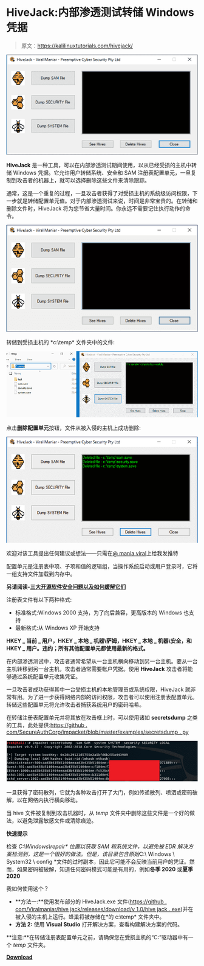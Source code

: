 # HiveJack:内部渗透测试转储 Windows 凭据

> 原文：<https://kalilinuxtutorials.com/hivejack/>

[![HiveJack : Internal Penetration Testing To Dump Windows Credentials](img//5103f82d5c662a1fc6b5883a0b8fdb84.png "HiveJack : Internal Penetration Testing To Dump Windows Credentials")](https://1.bp.blogspot.com/--slK97fFmeQ/XrVuQV4O83I/AAAAAAAAGQY/btfXmUx8AZkjBVMg_u5_jsX1MJrhHelkwCLcBGAsYHQ/s1600/HiveJack%25281%2529.png)

**HiveJack** 是一种工具，可以在内部渗透测试期间使用，以从已经受损的主机中转储 Windows 凭据。它允许用户转储系统、安全和 SAM 注册表配置单元，一旦复制到攻击者的机器上，就可以选择删除这些文件来清除跟踪。

通常，这是一个重复的过程，一旦攻击者获得了对受损主机的系统级访问权限，下一步就是转储配置单元值。对于内部渗透测试来说，时间是非常宝贵的。在转储和删除文件时，HiveJack 将为您节省大量时间。你永远不需要记住执行动作的命令。

![](img//ba4777e7450ee816e98a5a3cfd8cf6f5.png)

转储到受损主机的 *c:\temp\* 文件夹中的文件:

![](img//99bb5b6b4d2ff211831d99785b1827f6.png)

点击**删除配置单元**按钮，文件从被入侵的主机上成功删除:

![](img//8fc4cf20dca3a002f870a33cf8879354.png)

欢迎对该工具提出任何建议或想法——只需在[@ mania viral](https://twitter.com/maniarviral)上给我发推特

配置单元是注册表中项、子项和值的逻辑组，当操作系统启动或用户登录时，它将一组支持文件加载到内存中。

**另请阅读-[三大开源软件安全问题以及如何缓解它们](https://kalilinuxtutorials.com/open-source-software-security/)**

注册表文件有以下两种格式:

*   标准格式:Windows 2000 支持，为了向后兼容，更高版本的 Windows 也支持
*   最新格式:从 Windows XP 开始支持

**HKEY _ 当前 _ 用户，HKEY _ 本地 _ 机器\萨姆，HKEY _ 本地 _ 机器\安全，和 HKEY _ 用户。违约；所有其他配置单元都使用最新的格式。**

在内部渗透测试中，攻击者通常希望从一台主机横向移动到另一台主机。要从一台主机转移到另一台主机，攻击者通常需要帐户凭据。使用 **HiveJack** 攻击者将能够通过系统配置单元收集凭证。

一旦攻击者成功获得其中一台受损主机的本地管理员或系统权限，HiveJack 就非常有用。为了进一步获得网络内部的访问权限，攻击者可以使用注册表配置单元。转储这些配置单元将允许攻击者捕获系统用户的密码哈希。

在转储注册表配置单元并将其放在攻击框上时，可以使用诸如 **secretsdump** 之类的工具，此处提供:[https://github . com/SecureAuthCorp/impacket/blob/master/examples/secretsdump . py](https://github.com/SecureAuthCorp/impacket/blob/master/examples/secretsdump.py)

![](img//7f2f0dbfe14b2d45db66fbd3faea3954.png)

一旦获得了密码散列，它就为各种攻击打开了大门，例如传递散列、喷洒或密码破解，以在网络内执行横向移动。

当 hive 文件被复制到攻击机器时，从 *temp* 文件夹中删除这些文件是一个好的做法，以避免泄露敏感文件或清除痕迹。

**快速提示**

检查 *C:\Windows\repair\* 位置以获取 SAM 和系统文件，以避免被 EDR 解决方案检测到，这是一个很好的做法。但是，该目录包含原始*C:\ Windows \ System32 \ config \*文件的过时副本，因此它可能不会反映当前用户的凭证。然而，如果密码被破解，知道任何密码模式可能是有用的，例如**冬季 2020** 或**夏季 2020**

我如何使用这个？

*   **方法一:**使用发布部分的 HiveJack.exe 文件([https://github . com/Viralmaniar/hive jack/releases/download/v 1.0/hive jack . exe](https://github.com/Viralmaniar/HiveJack/releases/download/v1.0/HiveJack.exe))并在被入侵的主机上运行。蜂巢将被存储在*的 c:\temp\* 文件夹中。
*   **方法 2:** 使用 **Visual Studio** 打开解决方案，查看构建解决方案的代码。

**注意:**在转储注册表配置单元之前，请确保您在受损主机的“C:”驱动器中有一个 *temp* 文件夹。

[**Download**](https://github.com/Viralmaniar/HiveJack)